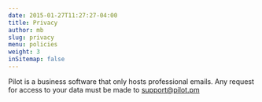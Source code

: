 ```yaml
---
date: 2015-01-27T11:27:27-04:00
title: Privacy
author: mb
slug: privacy
menu: policies
weight: 3
inSitemap: false
---
```


Pilot is a business software that only hosts professional emails.
Any request for access to your data must be made to support@pilot.pm